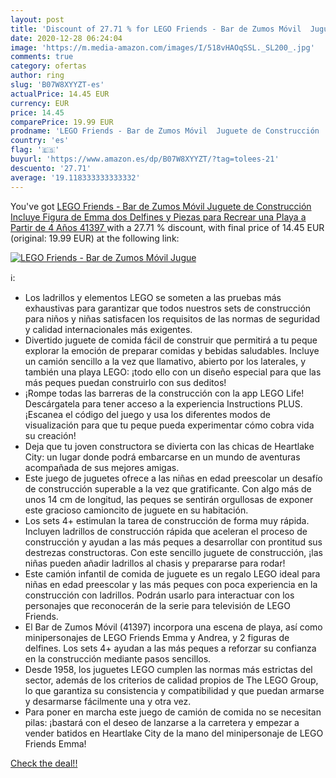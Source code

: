 ```yaml
---
layout: post
title: 'Discount of 27.71 % for LEGO Friends - Bar de Zumos Móvil  Jugue'
date: 2020-12-28 06:24:04
image: 'https://m.media-amazon.com/images/I/518vHAOqSSL._SL200_.jpg'
comments: true
category: ofertas
author: ring
slug: 'B07W8XYYZT-es'
actualPrice: 14.45 EUR
currency: EUR
price: 14.45
comparePrice: 19.99 EUR
prodname: 'LEGO Friends - Bar de Zumos Móvil  Juguete de Construcción  Incluye Figura de Emma  dos Delfines y Piezas para Recrear una Playa  a Partir de 4 Años  41397 '
country: 'es'
flag: '🇪🇸'
buyurl: 'https://www.amazon.es/dp/B07W8XYYZT/?tag=tolees-21'
descuento: '27.71'
average: '19.118333333333332'
---
```


You've got [LEGO Friends - Bar de Zumos Móvil  Juguete de Construcción  Incluye Figura de Emma  dos Delfines y Piezas para Recrear una Playa  a Partir de 4 Años  41397 ](https://www.amazon.es/dp/B07W8XYYZT/?tag=tolees-21) with a  27.71 % discount, with final price of 14.45 EUR (original: 19.99 EUR) at the following link:

[![LEGO Friends - Bar de Zumos Móvil  Jugue](https://m.media-amazon.com/images/I/518vHAOqSSL._SL200_.jpg)](https://www.amazon.es/dp/B07W8XYYZT/?tag=tolees-21)

ℹ️:

- Los ladrillos y elementos LEGO se someten a las pruebas más exhaustivas para garantizar que todos nuestros sets de construcción para niños y niñas satisfacen los requisitos de las normas de seguridad y calidad internacionales más exigentes.
- Divertido juguete de comida fácil de construir que permitirá a tu peque explorar la emoción de preparar comidas y bebidas saludables. Incluye un camión sencillo a la vez que llamativo, abierto por los laterales, y también una playa LEGO: ¡todo ello con un diseño especial para que las más peques puedan construirlo con sus deditos!
- ¡Rompe todas las barreras de la construcción con la app LEGO Life! Descárgatela para tener acceso a la experiencia Instructions PLUS. ¡Escanea el código del juego y usa los diferentes modos de visualización para que tu peque pueda experimentar cómo cobra vida su creación!
- Deja que tu joven constructora se divierta con las chicas de Heartlake City: un lugar donde podrá embarcarse en un mundo de aventuras acompañada de sus mejores amigas.
- Este juego de juguetes ofrece a las niñas en edad preescolar un desafío de construcción superable a la vez que gratificante. Con algo más de unos 14 cm de longitud, las peques se sentirán orgullosas de exponer este gracioso camioncito de juguete en su habitación.
- Los sets 4+ estimulan la tarea de construcción de forma muy rápida. Incluyen ladrillos de construcción rápida que aceleran el proceso de construcción y ayudan a las más peques a desarrollar con prontitud sus destrezas constructoras. Con este sencillo juguete de construcción, ¡las niñas pueden añadir ladrillos al chasis y prepararse para rodar!
- Este camión infantil de comida de juguete es un regalo LEGO ideal para niñas en edad preescolar y las más peques con poca experiencia en la construcción con ladrillos. Podrán usarlo para interactuar con los personajes que reconocerán de la serie para televisión de LEGO Friends.
- El Bar de Zumos Móvil (41397) incorpora una escena de playa, así como minipersonajes de LEGO Friends Emma y Andrea, y 2 figuras de delfines. Los sets 4+ ayudan a las más peques a reforzar su confianza en la construcción mediante pasos sencillos.
- Desde 1958, los juguetes LEGO cumplen las normas más estrictas del sector, además de los criterios de calidad propios de The LEGO Group, lo que garantiza su consistencia y compatibilidad y que puedan armarse y desarmarse fácilmente una y otra vez.
- Para poner en marcha este juego de camión de comida no se necesitan pilas: ¡bastará con el deseo de lanzarse a la carretera y empezar a vender batidos en Heartlake City de la mano del minipersonaje de LEGO Friends Emma!

[Check the deal!!](https://www.amazon.es/dp/B07W8XYYZT/?tag=tolees-21)
